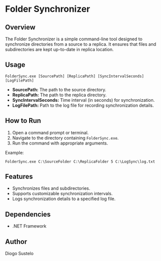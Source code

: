 # Folder Synchronizer

## Overview

The Folder Synchronizer is a simple command-line tool designed to synchronize directories from a source to a replica. It ensures that files and subdirectories are kept up-to-date in replica location.

## Usage

```
FolderSync.exe [SourcePath] [ReplicaPath] [SyncIntervalSeconds] [LogFilePath]
```

- **SourcePath:** The path to the source directory.
- **ReplicaPath:** The path to the replica directory.
- **SyncIntervalSeconds:** Time interval (in seconds) for synchronization.
- **LogFilePath:** Path to the log file for recording synchronization details.

## How to Run

1. Open a command prompt or terminal.
2. Navigate to the directory containing `FolderSync.exe`.
3. Run the command with appropriate arguments.

Example:

```
FolderSync.exe C:\SourceFolder C:\ReplicaFolder 5 C:\LogSync\log.txt
```

## Features

- Synchronizes files and subdirectories.
- Supports customizable synchronization intervals.
- Logs synchronization details to a specified log file.

## Dependencies

- .NET Framework

## Author

Diogo Sustelo
